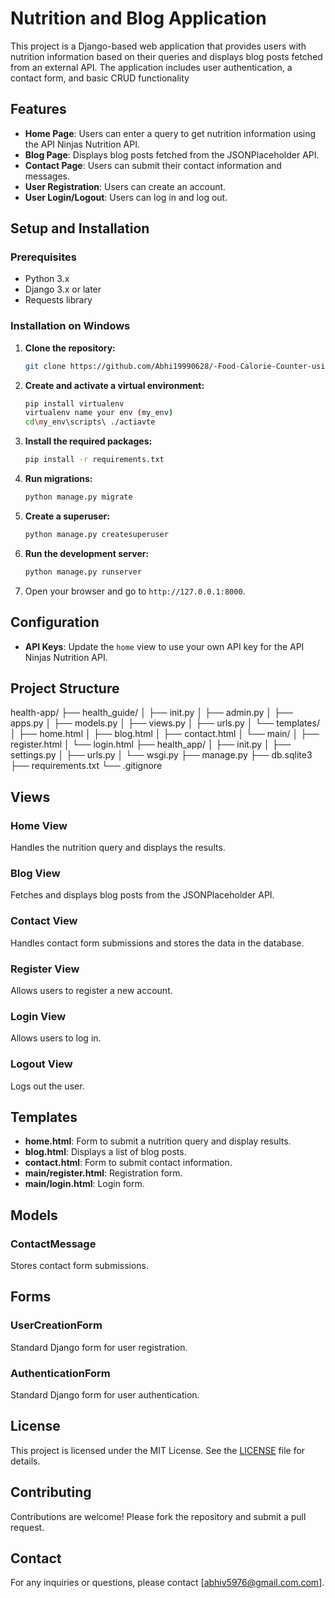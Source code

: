 # Nutrition and Blog Application

This project is a Django-based web application that provides users with nutrition information based on their queries and displays blog posts fetched from an external API. The application includes user authentication, a contact form, and basic CRUD functionality

## Features

- **Home Page**: Users can enter a query to get nutrition information using the API Ninjas Nutrition API.
- **Blog Page**: Displays blog posts fetched from the JSONPlaceholder API.
- **Contact Page**: Users can submit their contact information and messages.
- **User Registration**: Users can create an account.
- **User Login/Logout**: Users can log in and log out.

## Setup and Installation

### Prerequisites

- Python 3.x
- Django 3.x or later
- Requests library

### Installation on Windows

1. **Clone the repository:**
    ```bash
    git clone https://github.com/Abhi19990628/-Food-Calorie-Counter-using-Django-Python-and-an-external-API.-
    ```

2. **Create and activate a virtual environment:**
    ```bash
    pip install virtualenv
    virtualenv name your env (my_env) 
    cd\my_env\scripts\ ./actiavte
    ```

3. **Install the required packages:**
    ```bash
    pip install -r requirements.txt
    ```

4. **Run migrations:**
    ```bash
    python manage.py migrate
    ```

5. **Create a superuser:**
    ```bash
    python manage.py createsuperuser
    ```

6. **Run the development server:**
    ```bash
    python manage.py runserver
    ```

7. Open your browser and go to `http://127.0.0.1:8000`.

## Configuration

- **API Keys**: Update the `home` view to use your own API key for the API Ninjas Nutrition API.

## Project Structure
health-app/
├── health_guide/
│ ├── init.py
│ ├── admin.py
│ ├── apps.py
│ ├── models.py
│ ├── views.py
│ ├── urls.py
│ └── templates/
│ ├── home.html
│ ├── blog.html
│ ├── contact.html
│ └── main/
│ ├── register.html
│ └── login.html
├── health_app/
│ ├── init.py
│ ├── settings.py
│ ├── urls.py
│ └── wsgi.py
├── manage.py
├── db.sqlite3
├── requirements.txt
└── .gitignore

## Views

### Home View
Handles the nutrition query and displays the results.

### Blog View
Fetches and displays blog posts from the JSONPlaceholder API.

### Contact View
Handles contact form submissions and stores the data in the database.

### Register View
Allows users to register a new account.

### Login View
Allows users to log in.

### Logout View
Logs out the user.

## Templates

- **home.html**: Form to submit a nutrition query and display results.
- **blog.html**: Displays a list of blog posts.
- **contact.html**: Form to submit contact information.
- **main/register.html**: Registration form.
- **main/login.html**: Login form.

## Models

### ContactMessage
Stores contact form submissions.

## Forms

### UserCreationForm
Standard Django form for user registration.

### AuthenticationForm
Standard Django form for user authentication.

## License

This project is licensed under the MIT License. See the [LICENSE](LICENSE) file for details.

## Contributing

Contributions are welcome! Please fork the repository and submit a pull request.

## Contact

For any inquiries or questions, please contact [abhiv5976@gmail.com.com].


